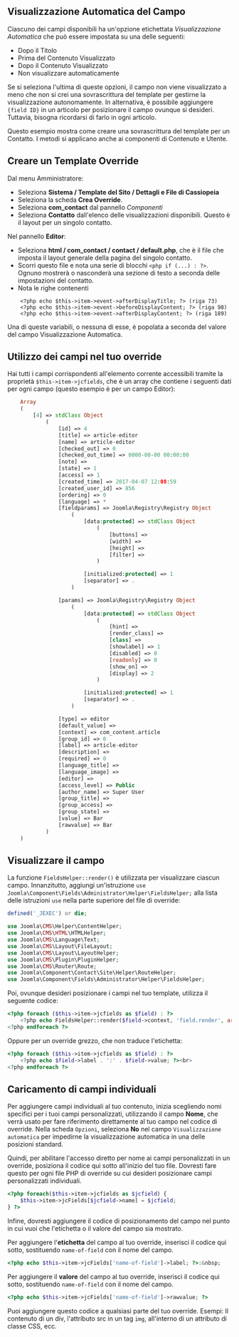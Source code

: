 <!-- Filename: J3.x:Adding_custom_fields/Overrides / Display title: Esempio di Sovrascritture del Modello -->

## Visualizzazione Automatica del Campo

Ciascuno dei campi disponibili ha un'opzione etichettata *Visualizzazione Automatica* che può essere impostata su una delle seguenti:

* Dopo il Titolo
* Prima del Contenuto Visualizzato
* Dopo il Contenuto Visualizzato
* Non visualizzare automaticamente

Se si seleziona l'ultima di queste opzioni, il campo non viene visualizzato a meno che non si crei una sovrascrittura del template per gestirne la visualizzazione autonomamente. In alternativa, è possibile aggiungere `{field ID}` in un articolo per posizionare il campo ovunque si desideri. Tuttavia, bisogna ricordarsi di farlo in ogni articolo.

Questo esempio mostra come creare una sovrascrittura del template per un Contatto. I metodi si applicano anche ai componenti di Contenuto e Utente.

## Creare un Template Override

Dal menu Amministratore:

* Seleziona **Sistema / Template del Sito / Dettagli e File di Cassiopeia**
* Seleziona la scheda **Crea Override**.
* Seleziona **com_contact** dal pannello *Componenti*
* Seleziona **Contatto** dall'elenco delle visualizzazioni disponibili. Questo è il layout per un singolo contatto.

Nel pannello **Editor**:
* Seleziona **html / com_contact / contact / default.php**, che è il file
che imposta il layout generale della pagina del singolo contatto.
* Scorri questo file e nota una serie di blocchi `<php if (...) : ?>`.
Ognuno mostrerà o nasconderà una sezione di testo a seconda delle impostazioni del contatto.
* Nota le righe contenenti
```
    <?php echo $this->item->event->afterDisplayTitle; ?> (riga 73)
    <?php echo $this->item->event->beforeDisplayContent; ?> (riga 98)
    <?php echo $this->item->event->afterDisplayContent; ?> (riga 189)
```
Una di queste variabili, o nessuna di esse, è popolata a seconda del valore del
campo Visualizzazione Automatica.

## Utilizzo dei campi nel tuo override

Hai tutti i campi corrispondenti all'elemento corrente accessibili tramite la proprietà `$this->item->jcfields`, che è un array che contiene i seguenti dati per ogni campo (questo esempio è per un campo Editor):

```php
    Array
    (
        [4] => stdClass Object
            (
                [id] => 4
                [title] => article-editor
                [name] => article-editor
                [checked_out] => 0
                [checked_out_time] => 0000-00-00 00:00:00
                [note] =>
                [state] => 1
                [access] => 1
                [created_time] => 2017-04-07 12:08:59
                [created_user_id] => 856
                [ordering] => 0
                [language] => *
                [fieldparams] => Joomla\Registry\Registry Object
                    (
                        [data:protected] => stdClass Object
                            (
                                [buttons] =>
                                [width] =>
                                [height] =>
                                [filter] =>
                            )

                        [initialized:protected] => 1
                        [separator] => .
                    )

                [params] => Joomla\Registry\Registry Object
                    (
                        [data:protected] => stdClass Object
                            (
                                [hint] =>
                                [render_class] =>
                                [class] =>
                                [showlabel] => 1
                                [disabled] => 0
                                [readonly] => 0
                                [show_on] =>
                                [display] => 2
                            )

                        [initialized:protected] => 1
                        [separator] => .
                    )

                [type] => editor
                [default_value] =>
                [context] => com_content.article
                [group_id] => 0
                [label] => article-editor
                [description] =>
                [required] => 0
                [language_title] =>
                [language_image] =>
                [editor] =>
                [access_level] => Public
                [author_name] => Super User
                [group_title] =>
                [group_access] =>
                [group_state] =>
                [value] => Bar
                [rawvalue] => Bar
            )
    )
```

## Visualizzare il campo

La funzione `FieldsHelper::render()` è utilizzata per visualizzare ciascun campo. Innanzitutto, aggiungi un'istruzione
`use Joomla\Component\Fields\Administrator\Helper\FieldsHelper;` alla lista delle istruzioni `use` nella parte superiore del file di override:

```php
defined('_JEXEC') or die;

use Joomla\CMS\Helper\ContentHelper;
use Joomla\CMS\HTML\HTMLHelper;
use Joomla\CMS\Language\Text;
use Joomla\CMS\Layout\FileLayout;
use Joomla\CMS\Layout\LayoutHelper;
use Joomla\CMS\Plugin\PluginHelper;
use Joomla\CMS\Router\Route;
use Joomla\Component\Contact\Site\Helper\RouteHelper;
use Joomla\Component\Fields\Administrator\Helper\FieldsHelper;
```

Poi, ovunque desideri posizionare i campi nel tuo template, utilizza il seguente codice:
```php
<?php foreach ($this->item->jcfields as $field) : ?>
    <?php echo FieldsHelper::render($field->context, 'field.render', array('field' => $field)); ?><br>
<?php endforeach ?>
```

Oppure per un override grezzo, che non traduce l'etichetta:

```php
<?php foreach ($this->item->jcfields as $field) : ?>
    <?php echo $field->label . ':' . $field->value; ?><br>
<?php endforeach ?>
```

## Caricamento di campi individuali

Per aggiungere campi individuali al tuo contenuto, inizia scegliendo nomi specifici per i tuoi campi personalizzati, utilizzando il campo **Nome**, che verrà usato per fare riferimento direttamente al tuo campo nel codice di override. Nella scheda `Opzioni`, seleziona **No** nel campo `Visualizzazione automatica` per impedirne la visualizzazione automatica in una delle posizioni standard.

Quindi, per abilitare l'accesso diretto per nome ai campi personalizzati in un override, posiziona il codice qui sotto all'inizio del tuo file. Dovresti fare questo per ogni file PHP di override su cui desideri posizionare campi personalizzati individuali.

```php
<?php foreach($this->item->jcfields as $jcfield) {
    $this->item->jcFields[$jcfield->name] = $jcfield;
} ?>
```

Infine, dovresti aggiungere il codice di posizionamento del campo nel punto in cui vuoi che l'etichetta o il valore del campo sia mostrato.

Per aggiungere l'**etichetta** del campo al tuo override, inserisci il codice qui sotto, sostituendo `name-of-field` con il nome del campo.

```php
<?php echo $this->item->jcFields['name-of-field']->label; ?>:&nbsp;
```

Per aggiungere il **valore** del campo al tuo override, inserisci il codice qui sotto, sostituendo `name-of-field` con il nome del campo.

```php
<?php echo $this->item->jcFields['name-of-field']->rawvalue; ?>
```

Puoi aggiungere questo codice a qualsiasi parte del tuo override. Esempi: Il contenuto di un div, l'attributo src in un tag `img`, all'interno di un attributo di classe CSS, ecc.
